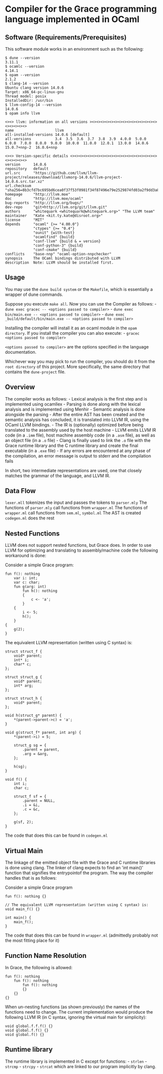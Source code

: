 # Compiler for the Grace programming language implemented in OCaml

## Software (Requirements/Prerequisites)

This software module works in an environment such as the following:

```
$ dune --version
3.11.1
$ ocamlc --version
4.14.1
$ opam --version
2.1.2
$ clang-14 --version
Ubuntu clang version 14.0.6
Target: x86_64-pc-linux-gnu
Thread model: posix
InstalledDir: /usr/bin
$ llvm-config-14 --version
14.0.6
$ opam info llvm

<><> llvm: information on all versions ><><><><><><><><><><><><><><><><><><><><>
name                   llvm
all-installed-versions 14.0.6 [default]
all-versions           3.4  3.5  3.6  3.7  3.8  3.9  4.0.0  5.0.0  6.0.0  7.0.0  8.0.0  9.0.0  10.0.0  11.0.0  12.0.1  13.0.0  14.0.6  15.0.7+nnp-2  16.0.6+nnp

<><> Version-specific details <><><><><><><><><><><><><><><><><><><><><><><><><>
version      14.0.6
repository   default
url.src      "https://github.com/llvm/llvm-project/releases/download/llvmorg-14.0.6/llvm-project-14.0.6.src.tar.xz"
url.checksum "sha256=8b3cfd7bc695bd6cea0f37f53f0981f34f87496e79e2529874fd03a2f9dd3a8a"
homepage     "http://llvm.moe"
doc          "http://llvm.moe/ocaml"
bug-reports  "http://llvm.org/bugs/"
dev-repo     "git+http://llvm.org/git/llvm.git"
authors      "whitequark <whitequark@whitequark.org>" "The LLVM team"
maintainer   "Kate <kit.ty.kate@disroot.org>"
license      "MIT"
depends      "ocaml" {>= "4.00.0"}
             "ctypes" {>= "0.4"}
             "ounit" {with-test}
             "ocamlfind" {build}
             "conf-llvm" {build & = version}
             "conf-python-3" {build}
             "conf-cmake" {build}
conflicts    "base-nnp" "ocaml-option-nnpchecker"
synopsis     The OCaml bindings distributed with LLVM
description  Note: LLVM should be installed first.
```

## Usage

You may use the `dune build system` or the `Makefile`, which is essentially a wrapper of dune commands.

Suppose you execute `make all`. Now you can use the Compiler as follows:
    - `dune exec gracec -- <options passed to compiler>`
    - `dune exec bin/main.exe -- <options passed to compiler>`
    - `dune exec _build/default/bin/main.exe -- <options passed to compiler>`

Installing the compiler will install it as an ocaml module in the `opam directory`.
If you install the compiler you can also execute:
    - `gracec <options passed to compiler>`

`<options passed to compiler>` are the options specified in the language documentation.

Whichever way you may pick to run the compiler, you should do it from the `root directory` of this
project. More specifically, the same directory that contains the `dune-project` file.

## Overview

The compiler works as follows:
    - Lexical analysis is the first step and is implemented using ocamllex
    - Parsing is done along with the lexical analysis and is implemented using Menhir
    - Semantic analysis is done alongside the parsing
    - After the entire AST has been created and the semantic analysis has concluded,
      it is translated into LLVM IR, using the OCaml LLVM bindings.
    - The IR is (optionally) optimized before being translated to the assembly used by the host machine
    - LLVM emits LLVM IR code (in a `.imm` file), host machine assembly code (in a `.asm` file),
      as well as an object file (in a `.o` file)
    - Clang is finally used to link the `.o` file with the Grace runtime library and the C runtime library
      and create the final executable (in a `.exe` file)
    - If any errors are encountered at any phase of the compilation,
      an error message is output to stderr and the compilation fails

In short, two intermediate representations are used, one that closely matches
the grammar of the language, and LLVM IR.

## Data Flow

`lexer.mll` tokenizes the input and passes the tokens to `parser.mly`
The functions of `parser.mly` call functions from `wrapper.ml`
The functions of `wrapper.ml` call functions from `sem.ml`, `symbol.ml`
The AST is created
`codegen.ml` does the rest

## Nested Functions

LLVM does not support nested functions, but Grace does.
In order to use LLVM for optimizing and translating to
assembly/machine code the following workaround is done:

Consider a simple Grace program:
```
fun f(): nothing
    var i: int;
    var c: char;
    fun g(arg: int)
        fun h(): nothing
        {
            c <- 'a';
        }
    {
        i <- 5;
        h();
    }
{
    g(2);
}
```

The equivalent LLVM representation (written using C syntax) is:
```
struct struct_f {
    void* parent;
    int* i;
    char* c;
};

struct struct_g {
    void* parent;
    int* arg;
};

struct struct_h {
    void* parent;
};

void h(struct_g* parent) {
    *(parent->parent->c) = 'a';
}

void g(struct_f* parent, int arg) {
    *(parent->i) = 5;

    struct_g sg = {
        .parent = parent,
        .arg = &arg,
    };

    h(sg);
}

void f() {
    int i;
    char c;

    struct_f sf = {
        .parent = NULL,
        .i = &i,
        .c = &c,
    };

    g(sf, 2);
}
```

The code that does this can be found in `codegen.ml`

## Virtual Main

The linkage of the emitted object file with the Grace and C
runtime libraries is done using clang.
The linker of clang expects to find an 'int main()'
function that signifies the entrypointof the program.
The way the compiler handles that is as follows:

Consider a simple Grace program
```
fun f(): nothing {}

// The equivalent LLVM representation (written using C syntax) is:
void main_f() {}

int main() {
    main_f();
}
```

The code that does this can be found in `wrapper.ml`
(admittedly probably not the most fitting place for it)

## Function Name Resolution

In Grace, the following is allowed:
```
fun f(): nothing
    fun f(): nothing
        fun f(): nothing
        {}
    {}
{}
```

When un-nesting functions (as shown previously)
the names of the functions need to change.
The current implementation would produce the following
LLVM IR (in C syntax, ignoring the virtual main for simplicity):
```
void global.f.f.f() {}
void global.f.f() {}
void global.f() {}
```
## Runtime library
The runtime library is implemented in C except for functions:
    - `strlen`
    - `strcmp`
    - `strcpy`
    - `strcat`
which are linked to our program implicitly by clang.